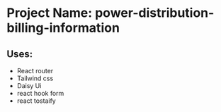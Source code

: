 # Project Name: power-distribution-billing-information

## Uses: 

* React router
* Tailwind css
* Daisy Ui
* react hook form
* react tostaify